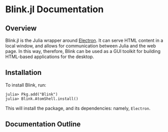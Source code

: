 # Blink.jl Documentation

## Overview

Blink.jl is the Julia wrapper around [Electron](https://electronjs.org/). It 
can serve HTML content in a local window, and allows for communication between
Julia and the web page. In this way, therefore, Blink can be used as a GUI
toolkit for building HTML-based applications for the desktop.

## Installation
To install Blink, run:

```julia-repl
julia> Pkg.add("Blink")
julia> Blink.AtomShell.install()
```

This will install the package, and its dependencies: namely, `Electron`.

## Documentation Outline

```@contents
```
